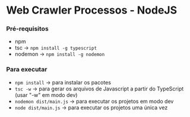 # Web Crawler Processos - NodeJS

### Pré-requisitos

- npm 
- tsc -> `npm install -g typescript`
- nodemon -> `npm install -g nodemon`

### Para executar

- `npm install` -> para instalar os pacotes
- `tsc -w` -> para gerar os arquivos de Javascript a partir do TypeScript (usar "-w" em modo dev)
- `nodemon dist/main.js` -> para executar os projetos em modo dev
- `node dist/main.js` -> para executar os projetos uma única vez
